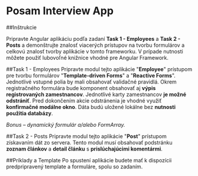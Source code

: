 # Posam Interview App

##Inštrukcie

Pripravte Angular aplikáciu podľa zadaní **Task 1 - Employees** a **Task 2 - Posts** a demonštrujte znalosť viacerých prístupov na tvorbu formulárov a celkovú znalosť tvorby aplikácie v tomto frameworku.
V prípade nutnosti môžete použiť lubovoľné knižnice vhodné pre Angular Framework.

##Task 1 - Employees
Pripravte modul tejto aplikácie "**Employee**" prístupom pre tvorbu formulárov "**Template-driven Forms**" a "**Reactive Forms**". Jednotlivé vstupné polia by mali obsahovať validačné pravidlá. Okrem registračného formulára bude komponent obsahovať aj **výpis registrovaných zamestnancov**. Jednotlivé karty zamestnancov **je možné odstrániť**. Pred dokončením akcie odstránenia je vhodné využiť **konfirmačné modálne okno**. Dáta budú uložené lokálne bez **nutnosti použitia databázy**.

_Bonus – dynamický formulár a/alebo FormArray._

##Task 2 - Posts
Pripravte modul tejto aplikácie "**Post**" prístupom získavaním dát zo servera. Tento modul musí obsahovať podstránku **zoznam článkov** a **detail článku** s **prislúchajúcimi komentármi**.

##Príklady a Template
Po spustení aplikácie budete mať k dispozícii predpripravený template a formuláre, spolu so zadaním.
